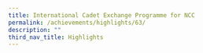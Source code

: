 ```yaml
---
title: International Cadet Exchange Programme for NCC
permalink: /achievements/highlights/63/
description: ""
third_nav_title: Highlights
---
```


